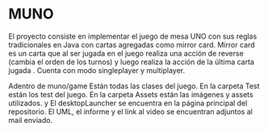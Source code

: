 # MUNO
El proyecto consiste en implementar el juego de mesa UNO  con sus reglas tradicionales en Java con cartas agregadas como mirror card. Mirror card es un carta que al ser jugada en el juego realiza una acción de reverse (cambia el orden de los turnos) y luego realiza la acción de la última carta jugada . Cuenta con modo singleplayer y multiplayer.

Adentro de muno/game
Están todas las clases del juego.
En la carpeta Test están los test del juego.
En la carpeta Assets están las imágenes y assets utilizados.
y El desktopLauncher se encuentra en la página principal del repositorio.
El UML, el informe y el link al video se encuentran adjuntos al mail enviado.

